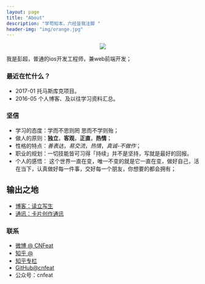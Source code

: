 ```yaml
---
layout: page
title: "About"
description: "学苟知本，六经皆我注脚 "
header-img: "img/orange.jpg"
---
```



<center>
    <p><img src="http://ooynqqqkg.bkt.clouddn.com/profile.png" align="center"></p>
</center>

我是彭超，普通的ios开发工程师，兼web前端开发；


### 最近在忙什么？


* 2017-01 托马斯库克项目。
* 2016-05 个人博客、及以往学习资料汇总。


### 坚信


* 学习的态度：学而不思则罔 思而不学则殆；
* 做人的原则：**独立**，**客观**，**正直**，**热情**；
* 性格的特点：_善表达_，_易交流_，_热情_，_真诚-不做作_；
* 职业的规划：一切技能皆可习得「持续」并不是坚持，写就是最好的回报。
* 个人的感悟： 这个世界一直在变，唯一不变的就是它一直在变，做好自己，活在当下，认真做好每一件事，交好每一个朋友，你想要的都会拥有；




## 输出之地

- [博客：读立写生]()
- [通讯：卡片创作通讯]()


### 联系


- [微博 @ CNFeat]()
- [知乎 @ ]()
- [知乎专栏]()
- [GitHub@cnfeat]()
- 公众号：cnfeat


<center>
    <p><img src="" align="center"></p>
</center>



